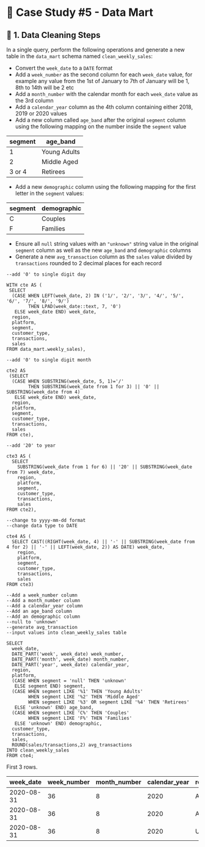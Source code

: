 # 🛒 Case Study #5 - Data Mart
## 🧹 1. Data Cleaning Steps

In a single query, perform the following operations and generate a new table in the `data_mart` schema named `clean_weekly_sales`:

* Convert the `week_date` to a `DATE` format
* Add a `week_number` as the second column for each `week_date` value, for example any value from the 1st of January to 7th of January will be 1, 8th to 14th will be 2 etc
* Add a `month_number` with the calendar month for each `week_date` value as the 3rd column
* Add a `calendar_year` column as the 4th column containing either 2018, 2019 or 2020 values
* Add a new column called `age_band` after the original `segment` column using the following mapping on the number inside the `segment` value

| segment | age_band |
|----------------|----------------|
| 1              | Young Adults             |
| 2              | Middle Aged             |
| 3 or 4              | Retirees             |

* Add a new `demographic` column using the following mapping for the first letter in the `segment` values:

| segment | demographic |
|----------------|----------------|
| C              | Couples             |
| F              | Families             |

* Ensure all `null` string values with an `"unknown"` string value in the original `segment` column as well as the new `age_band` and `demographic` columns
* Generate a new `avg_transaction` column as the `sales` value divided by `transactions` rounded to 2 decimal places for each record

```TSQL
--add '0' to single digit day

WITH cte AS (
 SELECT 
  (CASE WHEN LEFT(week_date, 2) IN ('1/', '2/', '3/', '4/', '5/', '6/', '7/', '8/', '9/') 
        THEN LPAD(week_date::text, 7, '0') 
   ELSE week_date END) week_date, 
  region,
  platform,
  segment,
  customer_type,
  transactions,
  sales
FROM data_mart.weekly_sales),

--add '0' to single digit month

cte2 AS
 (SELECT 
  (CASE WHEN SUBSTRING(week_date, 5, 1)='/' 
        THEN SUBSTRING(week_date from 1 for 3) || '0' || SUBSTRING(week_date from 4)
   ELSE week_date END) week_date, 
  region,
  platform,
  segment,
  customer_type,
  transactions,
  sales
FROM cte),

--add '20' to year

cte3 AS (
  SELECT 
    SUBSTRING(week_date from 1 for 6) || '20' || SUBSTRING(week_date from 7) week_date, 
    region,
    platform,
    segment,
    customer_type,
    transactions,
    sales
FROM cte2),

--change to yyyy-mm-dd format
--change data type to DATE

cte4 AS (
  SELECT CAST((RIGHT(week_date, 4) || '-' || SUBSTRING(week_date from 4 for 2) || '-' || LEFT(week_date, 2)) AS DATE) week_date, 
    region,
    platform,
    segment,
    customer_type,
    transactions,
    sales 
FROM cte3)

--Add a week_number column
--Add a month_number column
--Add a calendar_year column
--Add an age_band column
--Add an demographic column
--null to 'unknown'
--generate avg_transaction
--input values into clean_weekly_sales table

SELECT 
  week_date,
  DATE_PART('week', week_date) week_number,
  DATE_PART('month', week_date) month_number,
  DATE_PART('year', week_date) calendar_year,
  region,
  platform,
  (CASE WHEN segment = 'null' THEN 'unknown'
   ELSE segment END) segment,
  (CASE WHEN segment LIKE '%1' THEN 'Young Adults'
        WHEN segment LIKE '%2' THEN 'Middle Aged'
        WHEN segment LIKE '%3' OR segment LIKE '%4' THEN 'Retirees'
   ELSE 'unknown' END) age_band,
  (CASE WHEN segment LIKE 'C%' THEN 'Couples'
        WHEN segment LIKE 'F%' THEN 'Families'
   ELSE 'unknown' END) demographic,
  customer_type,
  transactions,
  sales,
  ROUND(sales/transactions,2) avg_transactions
INTO clean_weekly_sales
FROM cte4;
```

First 3 rows.

| week_date  | week_number | month_number | calendar_year | region | platform | segment | age_band     | demographic | customer_type | transactions |
|------------|-------------|--------------|---------------|--------|----------|---------|--------------|-------------|---------------|--------------|
| 2020-08-31 | 36          | 8            | 2020	          | ASIA   | Retail   | C3      | Retirees     | Couples     | New           | 120631       |
| 2020-08-31 | 36          | 8            | 2020	          | ASIA   | Retail   | F1      | Young Adults | Families    | New           | 31574        |
| 2020-08-31 | 36          | 8            | 2020	          | USA    | Retail   | unknown | unknown      | unknown     | Guest         | 529151       |
